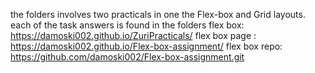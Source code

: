 the folders involves two practicals in one
 the Flex-box and Grid layouts.
 each of the task answers is found in the folders
flex box: https://damoski002.github.io/ZuriPracticals/
flex box page :  https://damoski002.github.io/Flex-box-assignment/
flex box repo:  https://github.com/damoski002/Flex-box-assignment.git
